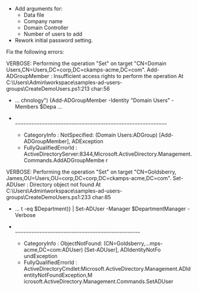 * Add arguments for:
  * Data file
  * Company name
  * Domain Controller
  * Number of users to add
* Rework initial password setting.

Fix the following errors:


VERBOSE: Performing the operation "Set" on target "CN=Domain Users,CN=Users,DC=corp,DC=ckamps-acme,DC=com".
Add-ADGroupMember : Insufficient access rights to perform the operation
At C:\Users\Admin\workspace\samples-ad-users-groups\CreateDemoUsers.ps1:213 char:56
+ ... chnology") {Add-ADGroupMember -Identity "Domain Users" -Members $Depa ...
+                 ~~~~~~~~~~~~~~~~~~~~~~~~~~~~~~~~~~~~~~~~~~~~~~~~~~~~~~~~~
    + CategoryInfo          : NotSpecified: (Domain Users:ADGroup) [Add-ADGroupMember], ADException
    + FullyQualifiedErrorId : ActiveDirectoryServer:8344,Microsoft.ActiveDirectory.Management.Commands.AddADGroupMembe
   r


VERBOSE: Performing the operation "Set" on target "CN=Goldsberry\,
James,OU=Users,OU=corp,DC=corp,DC=ckamps-acme,DC=com".
Set-ADUser : Directory object not found
At C:\Users\Admin\workspace\samples-ad-users-groups\CreateDemoUsers.ps1:233 char:85
+ ... t -eq $Department)} | Set-ADUser -Manager $DepartmentManager -Verbose
+                           ~~~~~~~~~~~~~~~~~~~~~~~~~~~~~~~~~~~~~~~~~~~~~~~
    + CategoryInfo          : ObjectNotFound: (CN=Goldsberry\,...mps-acme,DC=com:ADUser) [Set-ADUser], ADIdentityNotFo
   undException
    + FullyQualifiedErrorId : ActiveDirectoryCmdlet:Microsoft.ActiveDirectory.Management.ADIdentityNotFoundException,M
   icrosoft.ActiveDirectory.Management.Commands.SetADUser